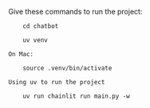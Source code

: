 Give these commands to run the project:

        cd chatbot

        uv venv

    On Mac:

        source .venv/bin/activate

    Using uv to run the project

        uv run chainlit run main.py -w
